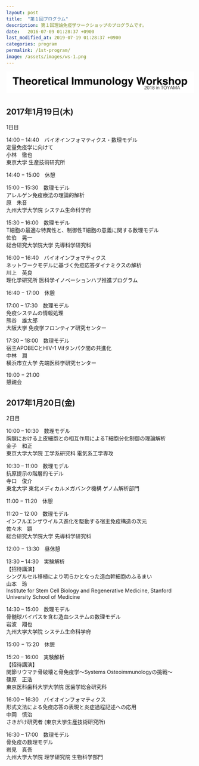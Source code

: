 ```yaml
---
layout: post
title:  "第１回プログラム"
description: 第１回理論免疫学ワークショップのプログラムです。
date:   2016-07-09 01:28:37 +0900
last_modified_at: 2019-07-19 01:28:37 +0900
categories: program
permalink: /1st-program/
image: /assets/images/ws-1.png
---
```


![](/assets/images/ws-2.png "第２回理論免疫学ワークショップ")

## 2017年1月19日(木)
1日目

14:00 – 14:40　バイオインフォマティクス・数理モデル  
定量免疫学に向けて  
小林　徹也  
東京大学 生産技術研究所

14:40 − 15:00　休憩

15:00 – 15:30　数理モデル  
アレルゲン免疫療法の理論的解析  
原　朱音  
九州大学大学院 システム生命科学府

15:30 – 16:00　数理モデル  
T細胞の最適な特異性と、制御性T細胞の意義に関する数理モデル  
佐伯　晃一  
総合研究大学院大学 先導科学研究科

16:00 – 16:40　バイオインフォマティクス  
ネットワークモデルに基づく免疫応答ダイナミクスの解析  
川上　英良  
理化学研究所 医科学イノベーションハブ推進プログラム

16:40 − 17:00　休憩

17:00 – 17:30　数理モデル  
免疫システムの情報処理  
熊谷　雄太郎  
大阪大学 免疫学フロンティア研究センター

17:30 – 18:00　数理モデル  
宿主APOBECとHIV-1 Vifタンパク間の共進化  
中林　潤  
横浜市立大学 先端医科学研究センター

19:00 − 21:00  
懇親会

## 2017年1月20日(金)
2日目

10:00 – 10:30　数理モデル  
胸腺における上皮細胞との相互作用によるT細胞分化制御の理論解析  
金子　和正  
東京大学大学院 工学系研究科 電気系工学専攻

10:30 – 11:00　数理モデル  
抗原提示の階層的モデル  
寺口　俊介  
東北大学 東北メディカルメガバンク機構 ゲノム解析部門

11:00 − 11:20　休憩

11:20 – 12:00　数理モデル  
インフルエンザウイルス進化を駆動する宿主免疫構造の次元  
佐々木　顕  
総合研究大学院大学 先導科学研究科

12:00 − 13:30　昼休憩

13:30 – 14:30　実験解析  
【招待講演】  
シングルセル移植により明らかとなった造血幹細胞のふるまい  
山本　玲  
Institute for Stem Cell Biology and Regenerative Medicine, Stanford University School of Medicine

14:30 – 15:00　数理モデル  
骨髄球バイパスを含む造血システムの数理モデル  
岩波　翔也  
九州大学大学院 システム生命科学府

15:00 − 15:20　休憩

15:20 – 16:00　実験解析  
【招待講演】  
関節リウマチ骨破壊と骨免疫学〜Systems Osteoimmunologyの挑戦〜  
篠原　正浩  
東京医科歯科大学大学院 医歯学総合研究科

16:00 – 16:30　バイオインフォマティクス  
形式文法による免疫応答の表現と炎症過程記述への応用  
中岡　慎治  
さきがけ研究者 (東京大学生産技術研究所)

16:30 – 17:00　数理モデル  
骨免疫の数理モデル  
岩見　真吾  
九州大学大学院 理学研究院 生物科学部門
